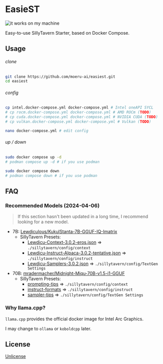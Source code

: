 # EasieST

![it works on my machine](https://img.shields.io/badge/it_works_on-my_machine-green)

Easy-to-use SillyTavern Starter, based on Docker Compose.

## Usage

###### clone

```bash
git clone https://github.com/moeru-ai/easiest.git
cd easiest
```

###### config

```bash
cp intel.docker-compose.yml docker-compose.yml # Intel oneAPI SYCL
# cp rocm.docker-compose.yml docker-compose.yml # AMD ROCm (TODO)
# cp cuda.docker-compose.yml docker-compose.yml # NVIDIA CUDA (TODO)
# cp vulkan.docker-compose.yml docker-compose.yml # Vulkan (TODO)

nano docker-compose.yml # edit config
```

###### up / down

```bash
sudo docker compose up -d
# podman compose up -d # if you use podman

sudo docker compose down
# podman compose down # if you use podman
```

## FAQ

### Recommended Models (2024-04-06)

> If this section hasn't been updated in a long time, I recommend looking for a
> new model.

- 7B:
  [Lewdiculous/KukulStanta-7B-GGUF-IQ-Imatrix](https://huggingface.co/Lewdiculous/KukulStanta-7B-GGUF-IQ-Imatrix)
  - SillyTavern Presets:
    - [Lewdicu-Context-3.0.2-eros.json](https://huggingface.co/Lewdiculous/Eris_PrimeV4-Vision-32k-7B-GGUF-IQ-Imatrix/blob/main/sillytavern-presets-lewdicu-3.0.2-mistral-0.2/Lewdicu-Context-3.0.2-eros.json)
      => `./sillytavern/config/context`
    - [Lewdicu-Instruct-Alpaca-3.0.2-tentative.json](https://huggingface.co/Lewdiculous/Eris_PrimeV4-Vision-32k-7B-GGUF-IQ-Imatrix/blob/main/sillytavern-presets-lewdicu-3.0.2-mistral-0.2/Lewdicu-Instruct-Alpaca-3.0.2-tentative.json)
      => `./sillytavern/config/instruct`
    - [Lewdicu-Samplers-3.0.2.json](https://huggingface.co/Lewdiculous/Eris_PrimeV4-Vision-32k-7B-GGUF-IQ-Imatrix/blob/main/sillytavern-presets-lewdicu-3.0.2-mistral-0.2/Lewdicu-Samplers-3.0.2.json)
      => `./sillytavern/config/TextGen Settings`
- 70B:
  [mradermacher/Midnight-Miqu-70B-v1.5-i1-GGUF](https://huggingface.co/mradermacher/Midnight-Miqu-70B-v1.5-i1-GGUF)
  - SillyTavern Presets:
    - [prompting-tips](https://huggingface.co/sophosympatheia/Midnight-Miqu-70B-v1.5#prompting-tips)
      => `./sillytavern/config/context`
    - [instruct-formats](https://huggingface.co/sophosympatheia/Midnight-Miqu-70B-v1.5#instruct-formats)
      => `./sillytavern/config/instruct`
    - [sampler-tips](https://huggingface.co/sophosympatheia/Midnight-Miqu-70B-v1.5#sampler-tips)
      => `./sillytavern/config/TextGen Settings`

### Why llama.cpp?

`llama.cpp` provides the official docker image for Intel Arc Graphics.

I may change to `ollama` or `koboldcpp` later.

## License

[Unlicense](LICENSE)

